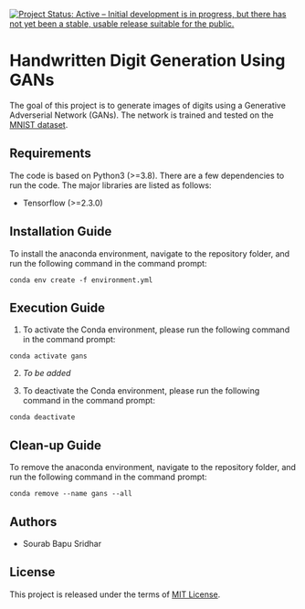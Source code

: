 [![Project Status: Active – Initial development is in progress, but there has not yet been a stable, usable release suitable for the public.](https://www.repostatus.org/badges/latest/wip.svg)](https://www.repostatus.org/#wip)

# Handwritten Digit Generation Using GANs

The goal of this project is to generate images of digits using a Generative Adverserial Network (GANs). The network is trained and tested on the [MNIST dataset](http://yann.lecun.com/exdb/mnist/).

## Requirements
The code is based on Python3 (>=3.8). There are a few dependencies to run the code. The major libraries are listed as follows:
* Tensorflow (>=2.3.0)

## Installation Guide
To install the anaconda environment, navigate to the repository folder, and run the following command in the command prompt:

`conda env create -f environment.yml`

## Execution Guide
1. To activate the Conda environment, please run the following command in the command prompt:

`conda activate gans`

2. *To be added*

3. To deactivate the Conda environment, please run the following command in the command prompt:

`conda deactivate`

## Clean-up Guide
To remove the anaconda environment, navigate to the repository folder, and run the following command in the command prompt:

`conda remove --name gans --all`

## Authors
* Sourab Bapu Sridhar

## License
This project is released under the terms of [MIT License](LICENSE).